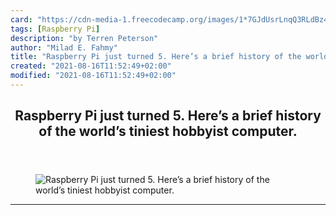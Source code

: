 ```yaml
---
card: "https://cdn-media-1.freecodecamp.org/images/1*7GJdUsrLnqQ3RLdBz4rOVQ.jpeg"
tags: [Raspberry Pi]
description: "by Terren Peterson"
author: "Milad E. Fahmy"
title: "Raspberry Pi just turned 5. Here’s a brief history of the world’s tiniest hobbyist computer."
created: "2021-08-16T11:52:49+02:00"
modified: "2021-08-16T11:52:49+02:00"
---
```

<div class="site-wrapper">
<main id="site-main" class="site-main outer">
<div class="inner">
<article class="post-full post tag-raspberry-pi tag-technology tag-makers tag-tech tag-startup ">
<header class="post-full-header">
<h1 class="post-full-title">Raspberry Pi just turned 5. Here’s a brief history of the world’s tiniest hobbyist computer.</h1>
</header>
<figure class="post-full-image">
<picture>
<source media="(max-width: 700px)" sizes="1px" srcset="data:image/gif;base64,R0lGODlhAQABAIAAAAAAAP///yH5BAEAAAAALAAAAAABAAEAAAIBRAA7 1w">
<source media="(min-width: 701px)" sizes="(max-width: 800px) 400px,
(max-width: 1170px) 700px,
1400px" srcset="https://cdn-media-1.freecodecamp.org/images/1*7GJdUsrLnqQ3RLdBz4rOVQ.jpeg 300w,
https://cdn-media-1.freecodecamp.org/images/1*7GJdUsrLnqQ3RLdBz4rOVQ.jpeg 600w,
https://cdn-media-1.freecodecamp.org/images/1*7GJdUsrLnqQ3RLdBz4rOVQ.jpeg 1000w,
https://cdn-media-1.freecodecamp.org/images/1*7GJdUsrLnqQ3RLdBz4rOVQ.jpeg 2000w">
<img onerror="this.style.display='none'" src="https://cdn-media-1.freecodecamp.org/images/1*7GJdUsrLnqQ3RLdBz4rOVQ.jpeg" alt="Raspberry Pi just turned 5. Here’s a brief history of the world’s tiniest hobbyist computer.">
</picture>
</figure>
<section class="post-full-content">
<div class="post-content medium-migrated-article">
</div>
<hr>
</section>
</article>
</div>
</main>
</div>
<!-- Google Tag Manager (noscript) -->
<!-- End Google Tag Manager (noscript) -->

